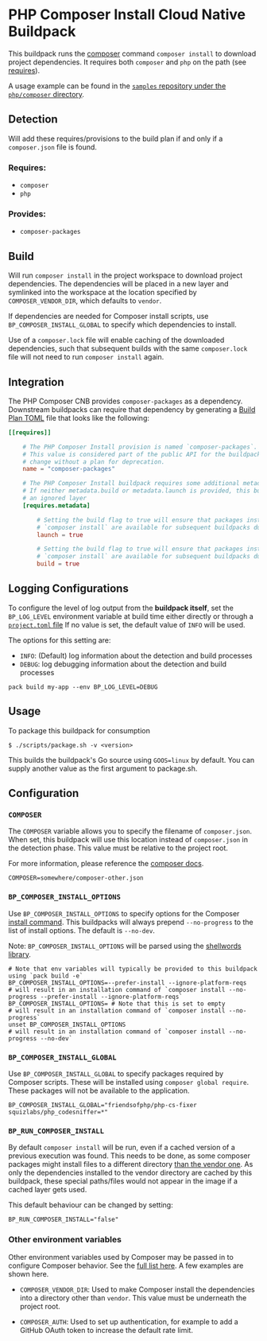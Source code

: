 # PHP Composer Install Cloud Native Buildpack

This buildpack runs the [composer](https://getcomposer.org/) command `composer install`  to download project dependencies.
It requires both `composer` and `php` on the path (see [requires](#requires)).

A usage example can be found in the
[`samples` repository under the `php/composer` directory](https://github.com/paketo-buildpacks/samples/tree/main/php/composer).

## Detection

Will add these requires/provisions to the build plan if and only if a `composer.json` file is found.

### Requires:

- `composer`
- `php`

### Provides:

- `composer-packages`

## Build

Will run `composer install` in the project workspace to download project dependencies.
The dependencies will be placed in a new layer and symlinked into the workspace at the 
location specified by `COMPOSER_VENDOR_DIR`, which defaults to `vendor`.

If dependencies are needed for Composer install scripts, use `BP_COMPOSER_INSTALL_GLOBAL`
to specify which dependencies to install. 

Use of a `composer.lock` file will enable caching of the downloaded dependencies, such that
subsequent builds with the same `composer.lock` file will not need to run `composer install` again.

## Integration

The PHP Composer CNB provides `composer-packages` as a dependency. Downstream buildpacks
can require that dependency by generating a [Build Plan
TOML](https://github.com/buildpacks/spec/blob/master/buildpack.md#build-plan-toml)
file that looks like the following:

```toml
[[requires]]

    # The PHP Composer Install provision is named `composer-packages`.
    # This value is considered part of the public API for the buildpack and will not 
    # change without a plan for deprecation.
    name = "composer-packages"

    # The PHP Composer Install buildpack requires some additional metadata options.
    # If neither metadata.build or metadata.launch is provided, this buidpack will contribute
    # an ignored layer
    [requires.metadata]

        # Setting the build flag to true will ensure that packages installed by running
        # `composer install` are available for subsequent buildpacks during their launch phase
        launch = true

        # Setting the build flag to true will ensure that packages installed by running
        # `composer install` are available for subsequent buildpacks during their build phase
        build = true
```
## Logging Configurations

To configure the level of log output from the **buildpack itself**, set the
`BP_LOG_LEVEL` environment variable at build time either directly or through
a [`project.toml` file](https://github.com/buildpacks/spec/blob/main/extensions/project-descriptor.md)
If no value is set, the default value of `INFO` will be used.

The options for this setting are:
- `INFO`: (Default) log information about the detection and build processes
- `DEBUG`: log debugging information about the detection and build processes

```shell
pack build my-app --env BP_LOG_LEVEL=DEBUG
```

## Usage

To package this buildpack for consumption

```
$ ./scripts/package.sh -v <version>
```

This builds the buildpack's Go source using `GOOS=linux` by default. You can supply another value as the first argument to package.sh.

## Configuration

### `COMPOSER`

The `COMPOSER` variable allows you to specify the filename of `composer.json`.
When set, this buildpack will use this location instead of `composer.json` in the detection phase.
This value must be relative to the project root.

For more information, please reference the [composer docs](https://getcomposer.org/doc/03-cli.md#composer).

```shell
COMPOSER=somewhere/composer-other.json
```

### `BP_COMPOSER_INSTALL_OPTIONS`

Use `BP_COMPOSER_INSTALL_OPTIONS` to specify options for the Composer [install command](https://getcomposer.org/doc/03-cli.md#install-i).
This buildpacks will always prepend `--no-progress` to the list of install options.
The default is `--no-dev`.

Note: `BP_COMPOSER_INSTALL_OPTIONS` will be parsed using the [shellwords library](https://github.com/mattn/go-shellwords).

```shell
# Note that env variables will typically be provided to this buildpack using `pack build -e`
BP_COMPOSER_INSTALL_OPTIONS=--prefer-install --ignore-platform-reqs
# will result in an installation command of `composer install --no-progress --prefer-install --ignore-platform-reqs`
BP_COMPOSER_INSTALL_OPTIONS= # Note that this is set to empty
# will result in an installation command of `composer install --no-progress`
unset BP_COMPOSER_INSTALL_OPTIONS
# will result in an installation command of `composer install --no-progress --no-dev`
```

### `BP_COMPOSER_INSTALL_GLOBAL`

Use `BP_COMPOSER_INSTALL_GLOBAL` to specify packages required by Composer scripts.
These will be installed using `composer global require`.
These packages will not be available to the application.

```shell
BP_COMPOSER_INSTALL_GLOBAL="friendsofphp/php-cs-fixer squizlabs/php_codesniffer=*"
```

### `BP_RUN_COMPOSER_INSTALL`

By default `composer install` will be run, even if a cached version of a
previous execution was found. This needs to be done, as some composer packages
might install files to a different directory [than the vendor
one](https://getcomposer.org/doc/faqs/how-do-i-install-a-package-to-a-custom-path-for-my-framework.md).
As only the dependencies installed to the vendor directory are cached by this
buildpack, these special paths/files would not appear in the image if a cached
layer gets used.

This default behaviour can be changed by setting:

```shell
BP_RUN_COMPOSER_INSTALL="false"
```

### Other environment variables

Other environment variables used by Composer may be passed in to configure Composer behavior. 
See the [full list here](https://getcomposer.org/doc/03-cli.md#environment-variables).
A few examples are shown here.

- `COMPOSER_VENDOR_DIR`:
Used to make Composer install the dependencies into a directory other than `vendor`. 
This value must be underneath the project root.

- `COMPOSER_AUTH`:
Used to set up authentication, for example to add a GitHub OAuth token to increase the 
default rate limit.
